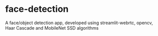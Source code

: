 # face-detection
A face/object detection app, developed using streamlit-webrtc, opencv, Haar Cascade and MobileNet SSD algorithms
